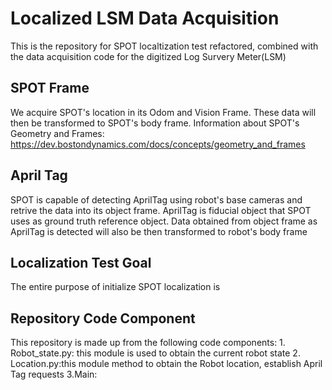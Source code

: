 # Localized LSM Data Acquisition 
This is the repository for SPOT localtization test refactored, combined with the data acquisition code for the digitized Log Survery Meter(LSM)

## SPOT Frame 
We acquire SPOT's location in its Odom and Vision Frame. These data will then be transformed to SPOT's body frame. Information about SPOT's Geometry and Frames: <https://dev.bostondynamics.com/docs/concepts/geometry_and_frames> 

## April Tag 
SPOT is capable of detecting AprilTag using robot's base cameras and retrive the data into its object frame. AprilTag is fiducial object that SPOT uses as ground truth reference object. Data obtained from object frame as AprilTag is detected will also be then transformed to robot's body frame 

## Localization Test Goal 
The entire purpose of initialize SPOT localization is  


## Repository Code Component
This repository is made up from the following code components: 
    1. Robot_state.py: this module is used to obtain the current robot state 
    2. Location.py:this module method to obtain the Robot location, establish April Tag requests
    3.Main:   


